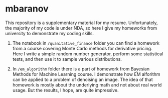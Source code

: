 # mbaranov
This repository is a supplementary material for my resume. Unfortunately, the majority of my code is under NDA, so here I give my homeworks from university to demonstrate my coding skills.

1. The notebook in `/quanitative_finance` folder you can find a homework from a course covering Monte Carlo methods for derivative pricing. Here I write a simple random number generator, perform some statistical tests, and then use it to sample various distributions. 

2. In `/em_algorithm` folder there is a part of homework from Bayesian Methods for Machine Learning course. I demonstrate how EM alforithm can be applied to a problem of denoising an image. The idea of that homework is mostly about the underlying math and not about real world usage. But the results, I hope, are quite impressive.